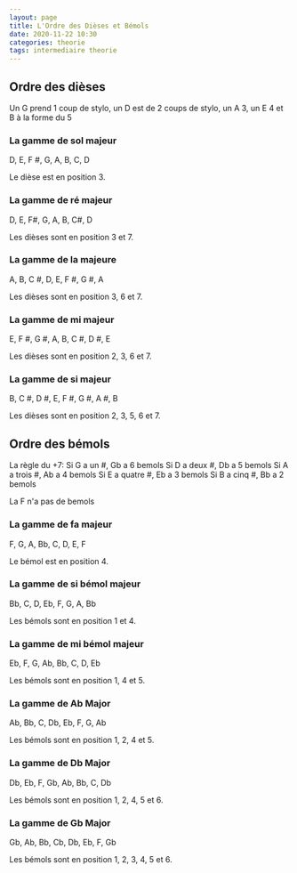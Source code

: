 ```yaml
---
layout: page
title: L'Ordre des Dièses et Bémols
date: 2020-11-22 10:30
categories: theorie
tags: intermediaire theorie
---
```


## Ordre des dièses

Un G prend 1 coup de stylo, un D est de 2 coups de stylo, un A 3, un E 4 et B à la forme du 5

### La gamme de sol majeur

D, E, F #, G, A, B, C, D

Le dièse est en position 3.

### La gamme de ré majeur

D, E, F#, G, A, B, C#, D

Les dièses sont en position 3 et 7.

### La gamme de la majeure

A, B, C #, D, E, F #, G #, A

Les dièses sont en position 3, 6 et 7.

### La gamme de mi majeur

E, F #, G #, A, B, C #, D #, E

Les dièses sont en position 2, 3, 6 et 7.

### La gamme de si majeur

B, C #, D #, E, F #, G #, A #, B

Les dièses sont en position 2, 3, 5, 6 et 7.

## Ordre des bémols

La règle du +7:
Si G a un #, Gb a 6 bemols
Si D a deux #, Db a 5 bemols
Si A a trois #, Ab a 4 bemols
Si E a quatre #, Eb a 3 bemols
Si B a cinq #, Bb a 2 bemols

La F n'a pas de bemols

### La gamme de fa majeur

F, G, A, Bb, C, D, E, F

Le bémol est en position 4.

### La gamme de si bémol majeur

Bb, C, D, Eb, F, G, A, Bb

Les bémols sont en position 1 et 4.

### La gamme de mi bémol majeur

Eb, F, G, Ab, Bb, C, D, Eb

Les bémols sont en position 1, 4 et 5.


### La gamme de Ab Major

Ab, Bb, C, Db, Eb, F, G, Ab

Les bémols sont en position 1, 2, 4 et 5.

### La gamme de Db Major

Db, Eb, F, Gb, Ab, Bb, C, Db

Les bémols sont en position 1, 2, 4, 5 et 6.

### La gamme de Gb Major

Gb, Ab, Bb, Cb, Db, Eb, F, Gb

Les bémols sont en position 1, 2, 3, 4, 5 et 6.
